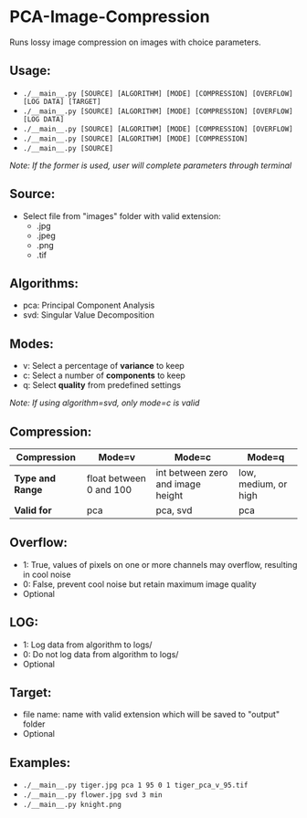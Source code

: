 # PCA-Image-Compression
Runs lossy image compression on images with choice parameters.  
  
## Usage:
* `./__main__.py [SOURCE] [ALGORITHM] [MODE] [COMPRESSION] [OVERFLOW] [LOG DATA] [TARGET]`
* `./__main__.py [SOURCE] [ALGORITHM] [MODE] [COMPRESSION] [OVERFLOW] [LOG DATA]`
* `./__main__.py [SOURCE] [ALGORITHM] [MODE] [COMPRESSION] [OVERFLOW]`
* `./__main__.py [SOURCE] [ALGORITHM] [MODE] [COMPRESSION]`
* `./__main__.py [SOURCE]`  

_Note: If the former is used, user will complete parameters through terminal_
    
## Source:
* Select file from "images" folder with valid extension:
  * .jpg
  * .jpeg
  * .png
  * .tif
  
## Algorithms:
* pca: Principal Component Analysis
* svd: Singular Value Decomposition
  
## Modes:
* v: Select a percentage of **variance** to keep  
* c: Select a number of **components** to keep
* q: Select **quality** from predefined settings
  
_Note: If using algorithm=svd, only mode=c is valid_  
  
## Compression:
Compression | Mode=v | Mode=c | Mode=q
------------|--------|--------|-------
**Type and Range** | float between 0 and 100 | int between zero and image height | low, medium, or high
**Valid for** | pca | pca, svd | pca
  
## Overflow:
* 1: True, values of pixels on one or more channels may overflow, resulting in cool noise
* 0: False, prevent cool noise but retain maximum image quality
* Optional
  
## LOG:
* 1: Log data from algorithm to logs/
* 0: Do not log data from algorithm to logs/
* Optional

## Target:
* file name: name with valid extension which will be saved to "output" folder
* Optional
  
## Examples:
*  `./__main__.py tiger.jpg pca 1 95 0 1 tiger_pca_v_95.tif` 
*  `./__main__.py flower.jpg svd 3 min`  
*  `./__main__.py knight.png`  
